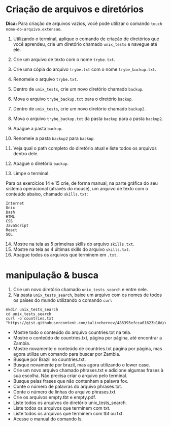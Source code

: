 # Criação de arquivos e diretórios

**Dica:** Para criação de arquivos vazios, você pode utilizar o comando `touch nome-do-arquivo.extensao`.

1. Utilizando o terminal, aplique o comando de criação de diretórios que você aprendeu, crie um diretório chamado `unix_tests` e navegue até ele.

2. Crie um arquivo de texto com o nome `trybe.txt`.

3. Crie uma cópia do arquivo `trybe.txt` com o nome `trybe_backup.txt`.

4. Renomeie o arquivo `trybe.txt`.

5. Dentro de `unix_tests`, crie um novo diretório chamado `backup`.

6. Mova o arquivo `trybe_backup.txt` para o diretório `backup`.

7. Dentro de `unix_tests`, crie um novo diretório chamado `backup2`.

8. Mova o arquivo `trybe_backup.txt` da pasta `backup` para a pasta `backup2`.

9. Apague a pasta `backup`.

10. Renomeie a pasta `backup2` para `backup`.

11. Veja qual o path completo do diretório atual e liste todos os arquivos dentro dele.

12. Apague o diretório `backup`.

13. Limpe o terminal.

Para os exercícios 14 e 15 crie, de forma manual, na parte gráfica do seu sistema operacional (através do mouse), um arquivo de texto com o conteúdo abaixo, chamado `skills.txt`:

~~~
Internet
Unix
Bash
HTML
CSS
JavaScript
React
SQL
~~~

14. Mostre na tela as 5 primeiras skills do arquivo `skills.txt`.
15. Mostre na tela as 4 últimas skills do arquivo `skills.txt`.
16. Apague todos os arquivos que terminem em `.txt`.

# manipulação & busca

1. Crie um novo diretório chamado `unix_tests_search` e entre nele.
2. Na pasta `unix_tests_search`, baixe um arquivo com os nomes de todos os países do mundo utilizando o comando `curl`

~~~
mkdir unix_tests_search
cd unix_tests_search
curl -o countries.txt "https://gist.githubusercontent.com/kalinchernev/486393efcca01623b18d/raw/daa24c9fea66afb7d68f8d69f0c4b8eeb9406e83/countries"
~~~

* Mostre todo o conteúdo do arquivo countries.txt na tela.
* Mostre o conteúdo de countries.txt, página por página, até encontrar a Zambia.
* Mostre novamente o conteúdo de countries.txt página por página, mas agora utilize um comando para buscar por Zambia.
* Busque por Brazil no countries.txt.
* Busque novamente por brazil, mas agora utilizando o lower case.
* Crie um novo arquivo chamado phrases.txt e adicione algumas frases à sua escolha. Não precisa criar o arquivo pelo terminal.
* Busque pelas frases que não contenham a palavra fox.
* Conte o número de palavras do arquivo phrases.txt.
* Conte o número de linhas do arquivo phrases.txt.
* Crie os arquivos empty.tbt e empty.pdf.
* Liste todos os arquivos do diretório unix_tests_search.
* Liste todos os arquivos que terminem com txt.
* Liste todos os arquivos que terminem com tbt ou txt.
* Acesse o manual do comando ls.